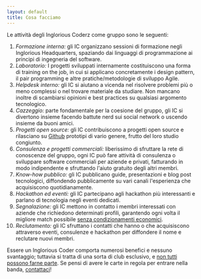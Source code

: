 ```yaml
---
layout: default
title: Cosa facciamo
---
```

Le attività degli Inglorious Coderz come gruppo sono le seguenti:

1. *Formazione interna:* gli IC organizzano sessioni di formazione negli Inglorious Headquarters, spaziando dai linguaggi di programmazione ai principi di ingegneria del software.
2. *Laboratorio:* I progetti sviluppati internamente costituiscono una forma di training on the job, in cui si applicano concretamente i design pattern, il pair programming e altre pratiche/metodologie di sviluppo Agile.
3. *Helpdesk interno:* gli IC si aiutano a vicenda nel risolvere problemi più o meno complessi o nel trovare materiale da studiare. Non mancano inoltre di scambiarsi opinioni e best practices su qualsiasi argomento tecnologico.
4. *Cazzeggio:* parte fondamentale per la coesione del gruppo, gli IC si divertono insieme facendo battute nerd sui social network o uscendo insieme da buoni amici.
5. *Progetti open source:* gli IC contribuiscono a progetti open source e rilasciano su [Github](https://github.com/IngloriousCoderz) prototipi di vario genere, frutto del loro studio congiunto.
6. *Consulenza e progetti commerciali:* liberissimo di sfruttare la rete di conoscenze del gruppo, ogni IC può fare attività di consulenza o sviluppare software commerciali per aziende e privati, fatturando in modo indipendente e sfruttando l'aiuto gratuito degli altri membri.
7. *Know-how pubblico:* gli IC pubblicano guide, presentazioni e blog post tecnologici, diffondendo pubblicamente su vari canali l'esperienza che acquisiscono quotidianamente.
8. *Hackathon ed eventi:* gli IC partecipano agli hackathon più interessanti e parlano di tecnologia negli eventi dedicati.
9. *Segnalazione:* gli IC mettono in contatto i membri interessati con aziende che richiedono determinati profili, garantendo ogni volta il migliore match possibile [senza condizionamenti economici](/page/perche).
10. *Reclutamento:* gli IC sfruttano i contatti che hanno o che acquisiscono attraverso eventi, consulenze e hackathon per diffondere il nome e reclutare nuovi membri.

Essere un Inglorious Coder comporta numerosi benefici e nessuno svantaggio; tuttavia si tratta di una sorta di club esclusivo, e [non tutti possono farne parte](/page/come). Se pensi di avere le carte in regola per entrare nella banda, [contattaci](/page/contattaci)!
